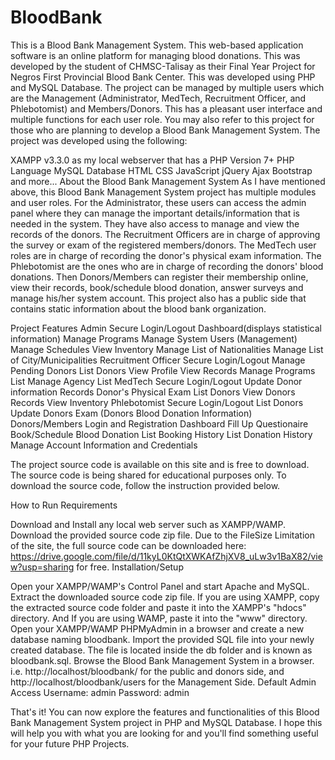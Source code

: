 # BloodBank
This is a Blood Bank Management System. This web-based application software is an online platform for managing blood donations. This was developed by the student of CHMSC-Talisay as their Final Year Project for Negros First Provincial Blood Bank Center. This was developed using PHP and MySQL Database. The project can be managed by multiple users which are the Management (Administrator, MedTech, Recruitment Officer, and Phlebotomist) and Members/Donors. This has a pleasant user interface and multiple functions for each user role. You may also refer to this project for those who are planning to develop a Blood Bank Management System.
The project was developed using the following:

XAMPP v3.3.0 as my local webserver that has a PHP Version 7+
PHP Language
MySQL Database
HTML
CSS
JavaScript
jQuery
Ajax
Bootstrap
and more...
About the Blood Bank Management System
As I have mentioned above, this Blood Bank Management System project has multiple modules and user roles. For the Administrator, these users can access the admin panel where they can manage the important details/information that is needed in the system. They have also access to manage and view the records of the donors. The Recruitment Officers are in charge of approving the survey or exam of the registered members/donors. The MedTech user roles are in charge of recording the donor's physical exam information. The Phlebotomist are the ones who are in charge of recording the donors' blood donations. Then Donors/Members can register their membership online, view their records, book/schedule blood donation, answer surveys and manage his/her system account. This project also has a public side that contains static information about the blood bank organization.

Project Features
Admin
Secure Login/Logout
Dashboard(displays statistical information)
Manage Programs
Manage System Users (Management)
Manage Schedules
View Inventory
Manage List of Nationalities
Manage List of City/Municipalities
Recruitment Officer
Secure Login/Logout
Manage Pending Donors
List Donors
View Profile
View Records
Manage Programs List
Manage Agency List
MedTech
Secure Login/Logout
Update Donor information
Records Donor's Physical Exam
List Donors
View Donors Records
View Inventory
Phlebotomist
Secure Login/Logout
List Donors
Update Donors Exam (Donors Blood Donation Information)
Donors/Members
Login and Registration
Dashboard
Fill Up Questionaire
Book/Schedule Blood Donation
List Booking History
List Donation History
Manage Account Information and Credentials

The project source code is available on this site and is free to download. The source code is being shared for educational purposes only. To download the source code, follow the instruction provided below.

How to Run
Requirements

Download and Install any local web server such as XAMPP/WAMP.
Download the provided source code zip file. Due to the FileSize Limitation of the site, the full source code can be downloaded here: https://drive.google.com/file/d/11kyL0KtQtXWKAfZhjXV8_uLw3v1BaX82/view?usp=sharing for free.
Installation/Setup

Open your XAMPP/WAMP's Control Panel and start Apache and MySQL.
Extract the downloaded source code zip file.
If you are using XAMPP, copy the extracted source code folder and paste it into the XAMPP's "hdocs" directory. And If you are using WAMP, paste it into the "www" directory.
Open your XAMPP/WAMP PHPMyAdmin in a browser and create a new database naming bloodbank.
Import the provided SQL file into your newly created database. The file is located inside the db folder and is known as bloodbank.sql.
Browse the Blood Bank Management System in a browser. i.e. http://localhost/bloodbank/ for the public and donors side, and http://localhost/bloodbank/users for the Management Side.
Default Admin Access
Username: admin
Password: admin

That's it! You can now explore the features and functionalities of this Blood Bank Management System project in PHP and MySQL Database. I hope this will help you with what you are looking for and you'll find something useful for your future PHP Projects.
